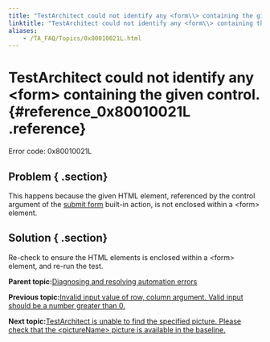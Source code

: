 ```yaml
--- 
title: "TestArchitect could not identify any <form\\> containing the given control."
linktitle: "TestArchitect could not identify any <form\\> containing the given control."
aliases: 
    - /TA_FAQ/Topics/0x80010021L.html
---
```

# TestArchitect could not identify any <form\> containing the given control. {#reference_0x80010021L .reference}

Error code: 0x80010021L

## Problem { .section}

This happens because the given HTML element, referenced by the control argument of the [submit form](../../TA_Automation/Topics/bia_submit_form.html) built-in action, is not enclosed within a <form\> element.

## Solution { .section}

Re-check to ensure the HTML elements is enclosed within a <form\> element, and re-run the test.

**Parent topic:**[Diagnosing and resolving automation errors](../../TA_FAQ/Topics/faq.automation_error.html)

**Previous topic:**[Invalid input value of row, column argument. Valid input should be a number greater than 0.](../../TA_FAQ/Topics/0x80016012L.html)

**Next topic:**[TestArchitect is unable to find the specified picture. Please check that the <pictureName\> picture is available in the baseline.](../../TA_FAQ/Topics/0x80010D05L.html)

